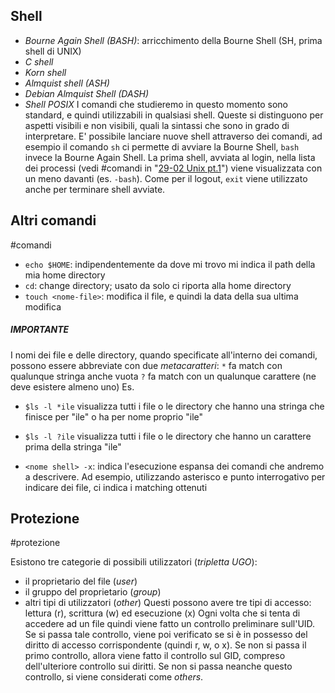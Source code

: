 ## Shell
- *Bourne Again Shell (BASH)*: arricchimento della Bourne Shell (SH, prima shell di UNIX)
- *C shell*
- *Korn shell*
- *Almquist shell (ASH)*
- *Debian Almquist Shell (DASH)*
- *Shell POSIX*
I comandi che studieremo in questo momento sono standard, e quindi utilizzabili in qualsiasi shell.
Queste si distinguono per aspetti visibili e non visibili, quali la sintassi che sono in grado di interpretare.
E' possibile lanciare nuove shell attraverso dei comandi, ad esempio il comando ``sh`` ci permette di avviare la Bourne Shell, ``bash`` invece la Bourne Again Shell. La prima shell, avviata al login, nella lista dei processi (vedi #comandi in "[29-02 Unix pt.1](29-02%20Unix%20pt.1.md)") viene visualizzata con un meno davanti (es. ``-bash``).
Come per il logout, ``exit`` viene utilizzato anche per terminare shell avviate.

## Altri comandi
#comandi
- ``echo $HOME``: indipendentemente da dove mi trovo mi indica il path della mia home directory 
- ``cd``: change directory; usato da solo ci riporta alla home directory
- ``touch <nome-file>``: modifica il file, e quindi la data della sua ultima modifica
##### **IMPORTANTE**
I nomi dei file e delle directory, quando specificate all'interno dei comandi, possono essere abbreviate con due *metacaratteri*:
``*`` fa match con qualunque stringa anche vuota
``?`` fa match con un qualunque carattere (ne deve esistere almeno uno)
Es.
- ``$ls -l *ile`` visualizza tutti i file o le directory che hanno una stringa che finisce per "ile" o ha per nome proprio "ile"
- ``$ls -l ?ile`` visualizza tutti i file o le directory che hanno un carattere prima della stringa "ile"

- ``<nome shell> -x``: indica l'esecuzione espansa dei comandi che andremo a descrivere. Ad esempio, utilizzando asterisco e punto interrogativo per indicare dei file, ci indica i matching ottenuti

## Protezione
#protezione

Esistono tre categorie di possibili utilizzatori (*tripletta UGO*):
- il proprietario del file (*user*)
- il gruppo del proprietario (*group*)
- altri tipi di utilizzatori (*other*) 
Questi possono avere tre tipi di accesso: lettura (r), scrittura (w) ed esecuzione (x)
Ogni volta che si tenta di accedere ad un file quindi viene fatto un controllo preliminare sull'UID. Se si passa tale controllo, viene poi verificato se si è in possesso del diritto di accesso corrispondente (quindi r, w, o x).
Se non si passa il primo controllo, allora viene fatto il controllo sul GID, compreso dell'ulteriore controllo sui diritti. Se non si passa neanche questo controllo, si viene considerati come *others*.